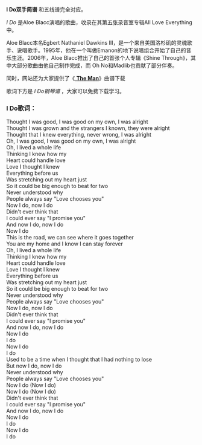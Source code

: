 

**I Do双手简谱** 和五线谱完全对应。

_I Do_ 是Aloe Blacc演唱的歌曲，收录在其第五张录音室专辑All Love Everything中。

Aloe Blacc本名Egbert Nathaniel Dawkins
III，是一个来自美国洛杉矶的灵魂歌手、说唱歌手。1995年，他在一个叫做Emanon的地下说唱组合开始了自己的音乐生涯。2006年，Aloe
Blacc推出了自己的首张个人专辑《Shine Through》，其中大部分歌曲由他自己制作完成，而 Oh No和Madlib也贡献了部分伴奏。

同时，网站还为大家提供了《[ **The Man**](Music-3232-The-Man-Aloe-Blacc.html "The Man")》曲谱下载

歌词下方是 _I Do钢琴谱_ ，大家可以免费下载学习。

### I Do歌词：

Thought I was good, I was good on my own, I was alright  
Thought I was grown and the strangers I known, they were alright  
Thought that I knew everything, never wrong, I was alright  
Oh, I was good, I was good on my own, I was alright  
Oh, I lived a whole life  
Thinking I knew how my  
Heart could handle love  
Love I thought I knew  
Everything before us  
Was stretching out my heart just  
So it could be big enough to beat for two  
Never understood why  
People always say "Love chooses you"  
Now I do, now I do  
Didn't ever think that  
I could ever say "I promise you"  
And now I do, now I do  
Now I do  
This is the road, we can see where it goes together  
You are my home and I know I can stay forever  
Oh, I lived a whole life  
Thinking I knew how my  
Heart could handle love  
Love I thought I knew  
Everything before us  
Was stretching out my heart just  
So it could be big enough to beat for two  
Never understood why  
People always say "Love chooses you"  
Now I do, now I do  
Didn't ever think that  
I could ever say "I promise you"  
And now I do, now I do  
Now I do  
I do  
Now I do  
I do  
Used to be a time when I thought that I had nothing to lose  
But now I do, now I do  
Never understood why  
People always say "Love chooses you"  
Now I do (Now I do)  
Now I do (Now I do)  
Didn't ever think that  
I could ever say "I promise you"  
And now I do, now I do  
Now I do  
I do  
Now I do  
I do

